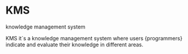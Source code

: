 # KMS
knowledge management system

KMS it`s a knowledge management system where users {programmers} indicate and evaluate their knowledge in different areas.
